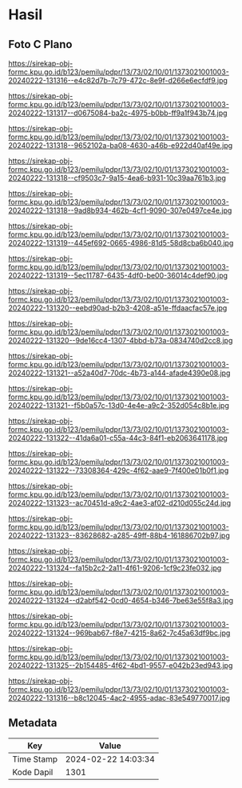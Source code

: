 # Hasil

## Foto C Plano

https://sirekap-obj-formc.kpu.go.id/b123/pemilu/pdpr/13/73/02/10/01/1373021001003-20240222-131316--e4c82d7b-7c79-472c-8e9f-d266e6ecfdf9.jpg

https://sirekap-obj-formc.kpu.go.id/b123/pemilu/pdpr/13/73/02/10/01/1373021001003-20240222-131317--d0675084-ba2c-4975-b0bb-ff9a1f943b74.jpg

https://sirekap-obj-formc.kpu.go.id/b123/pemilu/pdpr/13/73/02/10/01/1373021001003-20240222-131318--9652102a-ba08-4630-a46b-e922d40af49e.jpg

https://sirekap-obj-formc.kpu.go.id/b123/pemilu/pdpr/13/73/02/10/01/1373021001003-20240222-131318--cf9503c7-9a15-4ea6-b931-10c39aa761b3.jpg

https://sirekap-obj-formc.kpu.go.id/b123/pemilu/pdpr/13/73/02/10/01/1373021001003-20240222-131318--9ad8b934-462b-4cf1-9090-307e0497ce4e.jpg

https://sirekap-obj-formc.kpu.go.id/b123/pemilu/pdpr/13/73/02/10/01/1373021001003-20240222-131319--445ef692-0665-4986-81d5-58d8cba6b040.jpg

https://sirekap-obj-formc.kpu.go.id/b123/pemilu/pdpr/13/73/02/10/01/1373021001003-20240222-131319--5ec11787-6435-4df0-be00-36014c4def90.jpg

https://sirekap-obj-formc.kpu.go.id/b123/pemilu/pdpr/13/73/02/10/01/1373021001003-20240222-131320--eebd90ad-b2b3-4208-a51e-ffdaacfac57e.jpg

https://sirekap-obj-formc.kpu.go.id/b123/pemilu/pdpr/13/73/02/10/01/1373021001003-20240222-131320--9de16cc4-1307-4bbd-b73a-0834740d2cc8.jpg

https://sirekap-obj-formc.kpu.go.id/b123/pemilu/pdpr/13/73/02/10/01/1373021001003-20240222-131321--a52a40d7-70dc-4b73-a144-afade4390e08.jpg

https://sirekap-obj-formc.kpu.go.id/b123/pemilu/pdpr/13/73/02/10/01/1373021001003-20240222-131321--f5b0a57c-13d0-4e4e-a9c2-352d054c8b1e.jpg

https://sirekap-obj-formc.kpu.go.id/b123/pemilu/pdpr/13/73/02/10/01/1373021001003-20240222-131322--41da6a01-c55a-44c3-84f1-eb2063641178.jpg

https://sirekap-obj-formc.kpu.go.id/b123/pemilu/pdpr/13/73/02/10/01/1373021001003-20240222-131322--73308364-429c-4f62-aae9-7f400e01b0f1.jpg

https://sirekap-obj-formc.kpu.go.id/b123/pemilu/pdpr/13/73/02/10/01/1373021001003-20240222-131323--ac70451d-a9c2-4ae3-af02-d210d055c24d.jpg

https://sirekap-obj-formc.kpu.go.id/b123/pemilu/pdpr/13/73/02/10/01/1373021001003-20240222-131323--83628682-a285-49ff-88b4-161886702b97.jpg

https://sirekap-obj-formc.kpu.go.id/b123/pemilu/pdpr/13/73/02/10/01/1373021001003-20240222-131324--fa15b2c2-2a11-4f61-9206-1cf9c23fe032.jpg

https://sirekap-obj-formc.kpu.go.id/b123/pemilu/pdpr/13/73/02/10/01/1373021001003-20240222-131324--d2abf542-0cd0-4654-b346-7be63e55f8a3.jpg

https://sirekap-obj-formc.kpu.go.id/b123/pemilu/pdpr/13/73/02/10/01/1373021001003-20240222-131324--969bab67-f8e7-4215-8a62-7c45a63df9bc.jpg

https://sirekap-obj-formc.kpu.go.id/b123/pemilu/pdpr/13/73/02/10/01/1373021001003-20240222-131325--2b154485-4f62-4bd1-9557-e042b23ed943.jpg

https://sirekap-obj-formc.kpu.go.id/b123/pemilu/pdpr/13/73/02/10/01/1373021001003-20240222-131316--b8c12045-4ac2-4955-adac-83e549770017.jpg


## Metadata

| Key        | Value               |
| ---------- | ------------------- |
| Time Stamp | 2024-02-22 14:03:34 |
| Kode Dapil | 1301                |



